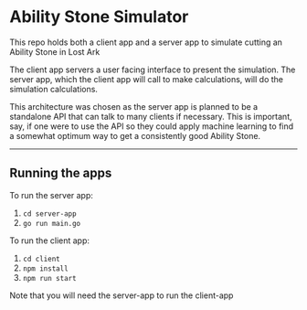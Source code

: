 # Ability Stone Simulator
This repo holds both a client app and a server app to simulate cutting an Ability Stone in Lost Ark

The client app servers a user facing interface to present the simulation. The server app, which the client app will call to make calculations, will do the simulation calculations.

This architecture was chosen as the server app is planned to be a standalone API that can talk to many clients if necessary. This is important, say, if one were to use the API so they could apply machine learning to find a somewhat optimum way to get a consistently good Ability Stone.

---
## Running the apps
To run the server app:
1. `cd server-app`
2. `go run main.go`

To run the client app:
1. `cd client`
2. `npm install`
3. `npm run start`

Note that you will need the server-app to run the client-app